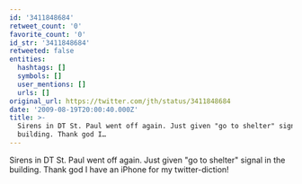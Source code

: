 ```yaml
---
id: '3411848684'
retweet_count: '0'
favorite_count: '0'
id_str: '3411848684'
retweeted: false
entities:
  hashtags: []
  symbols: []
  user_mentions: []
  urls: []
original_url: https://twitter.com/jth/status/3411848684
date: '2009-08-19T20:00:40.000Z'
title: >-
  Sirens in DT St. Paul went off again. Just given "go to shelter" signal in the
  building. Thank god I…
---
```


Sirens in DT St. Paul went off again. Just given "go to shelter" signal in the building. Thank god I have an iPhone for my twitter-diction!